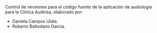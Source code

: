 Control de versiones para el código fuente de la aplicación de audiología para la Clínica Audinsa, elaborado por:
- Daniela Campos Ulate.
- Roberto Baltodano García.